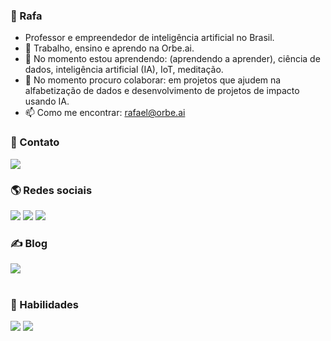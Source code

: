 <!--
<a href="https://https://orbe.ai/" target="_blank">
<img src="https://orbe.ai/images/og-image.jpg" target="_blank"></a>
-->

### 👋 Rafa 
- Professor e empreendedor de inteligência artificial no Brasil.
- 🔭 Trabalho, ensino e aprendo na Orbe.ai.
- 🌱 No momento estou aprendendo: (aprendendo a aprender), ciência de dados, inteligência artificial (IA), IoT, meditação.
- 👯 No momento procuro colaborar: em projetos que ajudem na alfabetização de dados e desenvolvimento de projetos de impacto usando IA.
- 📫 Como me encontrar: rafael@orbe.ai


### :iphone: Contato
<div> 
<a href="mailto:rafael@orbe.ai" target="_blank">
<img src="https://img.shields.io/badge/Gmail-D14836?style=for-the-badge&logo=gmail&logoColor=white" target="_blank"></a>
  
### :earth_americas: Redes sociais
  
<a href="https://github.com/rafael-orbe-ai" target="_blank">
<img src="https://img.shields.io/badge/GitHub-100000?style=for-the-badge&logo=github&logoColor=white" target="_blank"></a> 

<a href="https://www.instagram.com/rafael_arevalo.io" target="_blank">
<img src="https://img.shields.io/badge/Instagram-E4405F?style=for-the-badge&logo=instagram&logoColor=white" target="_blank"></a> 

<a href="https://www.linkedin.com/in/rafael-arevalo-4b772528/" target="_blank">
<img src="https://img.shields.io/badge/LinkedIn-0077B5?style=for-the-badge&logo=linkedin&logoColor=white" target="_blank"></a>
  
### :writing_hand: Blog
  
<a href="https://medium.com/@rafael_49625" target="_blank">
<img src="https://img.shields.io/badge/Medium-12100E?style=for-the-badge&logo=medium&logoColor=white" target="_blank"></a><div><br>
  
### :rocket: Habilidades
![](https://img.shields.io/badge/Python-14354C?style=for-the-badge&logo=python&logoColor=white)
![](https://img.shields.io/badge/Markdown-000000?style=for-the-badge&logo=markdown&logoColor=white)






